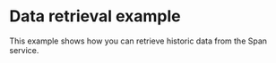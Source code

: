 # Data retrieval example

This example shows how you can retrieve historic data from the Span service.

